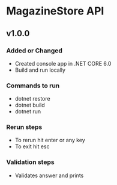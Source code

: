 
# MagazineStore API

## v1.0.0

### Added or Changed
- Created console app in .NET CORE 6.0
- Build and run locally

### Commands to run

- dotnet restore
- dotnet build
- dotnet run

### Rerun steps

- To rerun hit enter or any key
- To exit hit esc

### Validation steps

- Validates answer and prints
